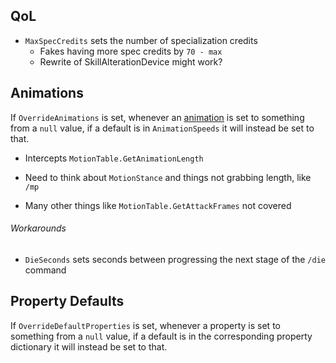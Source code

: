 ﻿## QoL

* `MaxSpecCredits` sets the number of specialization credits
  * Fakes having more spec credits by `70 - max`
  * Rewrite of SkillAlterationDevice might work?



## Animations

If `OverrideAnimations`  is set, whenever an [animation](https://github.com/ACEmulator/ACE/blob/fdfdec9f0a16bbcbb89a9120ce4f889520a51708/Source/ACE.Entity/Enum/MotionCommand.cs#L7) is set to something from a `null` value, if a default is in `AnimationSpeeds` it will instead be set to that.

* Intercepts `MotionTable.GetAnimationLength`

* Need to think about `MotionStance` and things not grabbing length, like `/mp`
* Many other things like `MotionTable.GetAttackFrames` not covered



###### Workarounds

* `DieSeconds` sets seconds between progressing the next stage of the `/die` command



## Property Defaults

If `OverrideDefaultProperties` is set, whenever a property is set to something from a `null` value, if a default is in the corresponding property dictionary it will instead be set to that.

